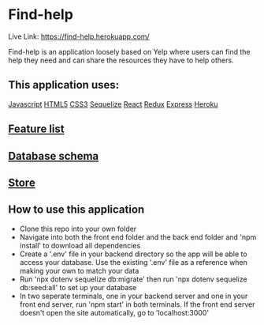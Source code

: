 # Find-help

Live Link: https://find-help.herokuapp.com/

Find-help is an application loosely based on Yelp where users can find the help they need and can share the resources they have to help others.

## This application uses:
[Javascript](https://developer.mozilla.org/en-US/docs/Web/javascript)
[HTML5](https://developer.mozilla.org/en-US/docs/Glossary/HTML5)
[CSS3](https://developer.mozilla.org/en-US/docs/Web/CSS)
[Sequelize](https://sequelize.org/docs/v6/)
[React](https://reactjs.org/docs/getting-started.html)
[Redux](https://redux.js.org/)
[Express](http://expressjs.com/)
[Heroku](https://www.heroku.com/home)

## [Feature list](https://github.com/wesleyblackburn90/Find-help/wiki/Feature-List)

## [Database schema](https://github.com/wesleyblackburn90/Find-help/wiki/Database-schema)

## [Store](https://github.com/wesleyblackburn90/Find-help/wiki/Store)

## How to use this application

- Clone this repo into your own folder
- Navigate into both the front end folder and the back end folder and 'npm install' to download all dependencies
- Create a '.env' file in your backend directory so the app will be able to access your database. Use the existing '.env' file as a reference when making your own to match your data
- Run 'npx dotenv sequelize db:migrate' then run  'npx dotenv sequelize db:seed:all' to set up your database
- In two seperate terminals, one in your backend server and one in your front end server, run 'npm start' in both terminals. If the front end server doesn't open the site automatically, go to 'localhost:3000'
